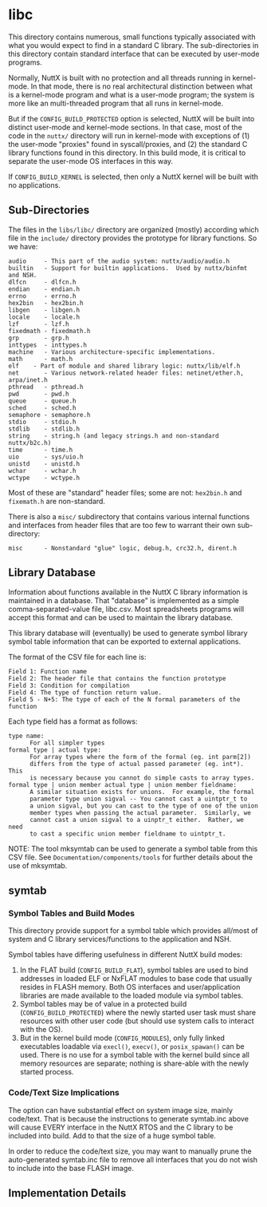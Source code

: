 # libc

This directory contains numerous, small functions typically associated
with what you would expect to find in a standard C library. The
sub-directories in this directory contain standard interface that can be
executed by user-mode programs.

Normally, NuttX is built with no protection and all threads running in
kernel-mode. In that mode, there is no real architectural distinction
between what is a kernel-mode program and what is a user-mode program;
the system is more like an multi-threaded program that all runs in
kernel-mode.

But if the `CONFIG_BUILD_PROTECTED` option is selected, NuttX will be
built into distinct user-mode and kernel-mode sections. In that case,
most of the code in the `nuttx/` directory will run in kernel-mode with
exceptions of (1) the user-mode "proxies" found in syscall/proxies, and
(2) the standard C library functions found in this directory. In this
build mode, it is critical to separate the user-mode OS interfaces in
this way.

If `CONFIG_BUILD_KERNEL` is selected, then only a NuttX kernel will be
built with no applications.

## Sub-Directories

The files in the `libs/libc/` directory are organized (mostly) according
which file in the `include/` directory provides the prototype for
library functions. So we have:

    audio     - This part of the audio system: nuttx/audio/audio.h
    builtin   - Support for builtin applications.  Used by nuttx/binfmt and NSH.
    dlfcn     - dlfcn.h
    endian    - endian.h
    errno     - errno.h
    hex2bin   - hex2bin.h
    libgen    - libgen.h
    locale    - locale.h
    lzf       - lzf.h
    fixedmath - fixedmath.h
    grp       - grp.h
    inttypes  - inttypes.h
    machine   - Various architecture-specific implementations.
    math      - math.h
    elf    - Part of module and shared library logic: nuttx/lib/elf.h
    net       - Various network-related header files: netinet/ether.h, arpa/inet.h
    pthread   - pthread.h
    pwd       - pwd.h
    queue     - queue.h
    sched     - sched.h
    semaphore - semaphore.h
    stdio     - stdio.h
    stdlib    - stdlib.h
    string    - string.h (and legacy strings.h and non-standard nuttx/b2c.h)
    time      - time.h
    uio       - sys/uio.h
    unistd    - unistd.h
    wchar     - wchar.h
    wctype    - wctype.h

Most of these are "standard" header files; some are not: `hex2bin.h` and
`fixemath.h` are non-standard.

There is also a `misc/` subdirectory that contains various internal
functions and interfaces from header files that are too few to warrant
their own sub-directory:

    misc      - Nonstandard "glue" logic, debug.h, crc32.h, dirent.h

## Library Database

Information about functions available in the NuttX C library information
is maintained in a database. That "database" is implemented as a simple
comma-separated-value file, libc.csv. Most spreadsheets programs will
accept this format and can be used to maintain the library database.

This library database will (eventually) be used to generate symbol
library symbol table information that can be exported to external
applications.

The format of the CSV file for each line is:

    Field 1: Function name
    Field 2: The header file that contains the function prototype
    Field 3: Condition for compilation
    Field 4: The type of function return value.
    Field 5 - N+5: The type of each of the N formal parameters of the function

Each type field has a format as follows:

    type name:
          For all simpler types
    formal type | actual type:
          For array types where the form of the formal (eg. int parm[2])
          differs from the type of actual passed parameter (eg. int*).  This
          is necessary because you cannot do simple casts to array types.
    formal type | union member actual type | union member fieldname:
          A similar situation exists for unions.  For example, the formal
          parameter type union sigval -- You cannot cast a uintptr_t to
          a union sigval, but you can cast to the type of one of the union
          member types when passing the actual parameter.  Similarly, we
          cannot cast a union sigval to a uinptr_t either.  Rather, we need
          to cast a specific union member fieldname to uintptr_t.

NOTE: The tool mksymtab can be used to generate a symbol table from this
CSV file. See `Documentation/components/tools` for further details about
the use of mksymtab.

## symtab

### Symbol Tables and Build Modes

This directory provide support for a symbol table which provides
all/most of system and C library services/functions to the application
and NSH.

Symbol tables have differing usefulness in different NuttX build modes:

1.  In the FLAT build (`CONFIG_BUILD_FLAT`), symbol tables are used to
    bind addresses in loaded ELF or NxFLAT modules to base code that
    usually resides in FLASH memory. Both OS interfaces and
    user/application libraries are made available to the loaded module
    via symbol tables.
2.  Symbol tables may be of value in a protected build
    (`CONFIG_BUILD_PROTECTED`) where the newly started user task must
    share resources with other user code (but should use system calls to
    interact with the OS).
3.  But in the kernel build mode (`CONFIG_MODULES`), only fully linked
    executables loadable via `execl()`, `execv()`, or `posix_spawan()`
    can be used. There is no use for a symbol table with the kernel
    build since all memory resources are separate; nothing is share-able
    with the newly started process.

### Code/Text Size Implications

The option can have substantial effect on system image size, mainly
code/text. That is because the instructions to generate symtab.inc above
will cause EVERY interface in the NuttX RTOS and the C library to be
included into build. Add to that the size of a huge symbol table.

In order to reduce the code/text size, you may want to manually prune
the auto-generated symtab.inc file to remove all interfaces that you do
not wish to include into the base FLASH image.

## Implementation Details
